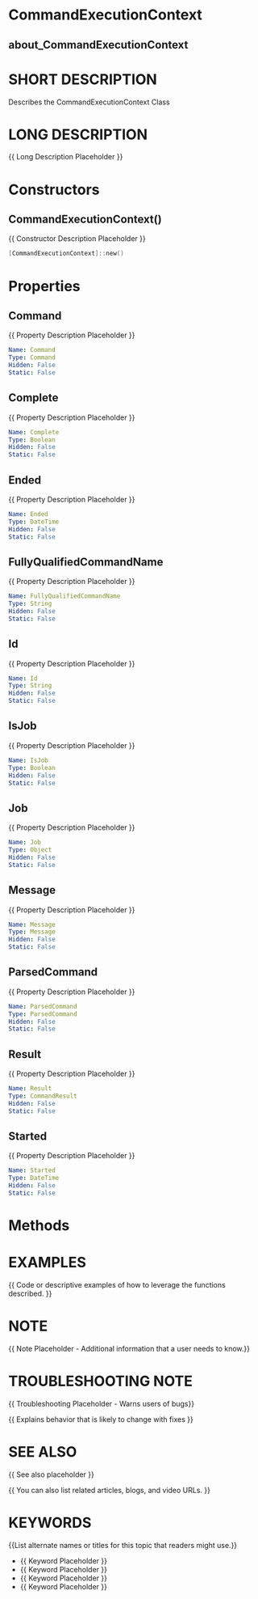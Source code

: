 # CommandExecutionContext
## about_CommandExecutionContext

# SHORT DESCRIPTION
Describes the CommandExecutionContext Class

# LONG DESCRIPTION
{{ Long Description Placeholder }}


# Constructors
## CommandExecutionContext()
{{ Constructor Description Placeholder }}

```powershell
[CommandExecutionContext]::new()
```


# Properties
## Command
{{ Property Description Placeholder }}

```yaml
Name: Command
Type: Command
Hidden: False
Static: False
```

## Complete
{{ Property Description Placeholder }}

```yaml
Name: Complete
Type: Boolean
Hidden: False
Static: False
```

## Ended
{{ Property Description Placeholder }}

```yaml
Name: Ended
Type: DateTime
Hidden: False
Static: False
```

## FullyQualifiedCommandName
{{ Property Description Placeholder }}

```yaml
Name: FullyQualifiedCommandName
Type: String
Hidden: False
Static: False
```

## Id
{{ Property Description Placeholder }}

```yaml
Name: Id
Type: String
Hidden: False
Static: False
```

## IsJob
{{ Property Description Placeholder }}

```yaml
Name: IsJob
Type: Boolean
Hidden: False
Static: False
```

## Job
{{ Property Description Placeholder }}

```yaml
Name: Job
Type: Object
Hidden: False
Static: False
```

## Message
{{ Property Description Placeholder }}

```yaml
Name: Message
Type: Message
Hidden: False
Static: False
```

## ParsedCommand
{{ Property Description Placeholder }}

```yaml
Name: ParsedCommand
Type: ParsedCommand
Hidden: False
Static: False
```

## Result
{{ Property Description Placeholder }}

```yaml
Name: Result
Type: CommandResult
Hidden: False
Static: False
```

## Started
{{ Property Description Placeholder }}

```yaml
Name: Started
Type: DateTime
Hidden: False
Static: False
```


# Methods

# EXAMPLES
{{ Code or descriptive examples of how to leverage the functions described. }}

# NOTE
{{ Note Placeholder - Additional information that a user needs to know.}}

# TROUBLESHOOTING NOTE
{{ Troubleshooting Placeholder - Warns users of bugs}}

{{ Explains behavior that is likely to change with fixes }}

# SEE ALSO
{{ See also placeholder }}

{{ You can also list related articles, blogs, and video URLs. }}

# KEYWORDS
{{List alternate names or titles for this topic that readers might use.}}

- {{ Keyword Placeholder }}
- {{ Keyword Placeholder }}
- {{ Keyword Placeholder }}
- {{ Keyword Placeholder }}    


